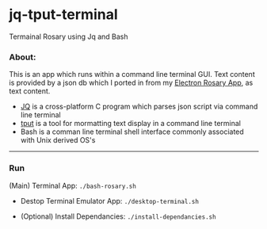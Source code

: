 # jq-tput-terminal

Termainal Rosary using Jq and Bash

### About:

This is an app which runs within a command line terminal GUI. Text content is provided by a json db which I ported in from my [Electron Rosary App](https://github.com/mezcel/electron-container), as text content.

* [JQ](https://stedolan.github.com) is a cross-platform C program which parses json script via command line terminal
* [tput](https://ss64.com/bash/tput.html) is a tool for mormatting text display in a command line terminal
* Bash is a comman line terminal shell interface commonly associated with Unix derived OS's

---

### Run

(Main) Terminal App: ```./bash-rosary.sh```

- Destop Terminal Emulator App: ```./desktop-terminal.sh```

- (Optional) Install Dependancies: ```./install-dependancies.sh```
